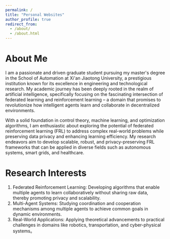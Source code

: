 ```yaml
---
permalink: /
title: "Personal Websites"
author_profile: true
redirect_from: 
  - /about/
  - /about.html
---
```


# About Me
I am a passionate and driven graduate student pursuing my master's degree in the School of Automation at Xi'an Jiaotong University, a prestigious institution known for its excellence in engineering and technological research. My academic journey has been deeply rooted in the realm of artificial intelligence, specifically focusing on the fascinating intersection of federated learning and reinforcement learning – a domain that promises to revolutionize how intelligent agents learn and collaborate in decentralized environments.

With a solid foundation in control theory, machine learning, and optimization algorithms, I am enthusiastic about exploring the potential of federated reinforcement learning (FRL) to address complex real-world problems while preserving data privacy and enhancing learning efficiency. My research endeavors aim to develop scalable, robust, and privacy-preserving FRL frameworks that can be applied in diverse fields such as autonomous systems, smart grids, and healthcare.

# Research Interests
1. Federated Reinforcement Learning: Developing algorithms that enable multiple agents to learn collaboratively without sharing raw data, thereby promoting privacy and scalability.
2. Multi-Agent Systems: Studying coordination and cooperation mechanisms among multiple agents to achieve common goals in dynamic environments.
3. Real-World Applications: Applying theoretical advancements to practical challenges in domains like robotics, transportation, and cyber-physical systems。
